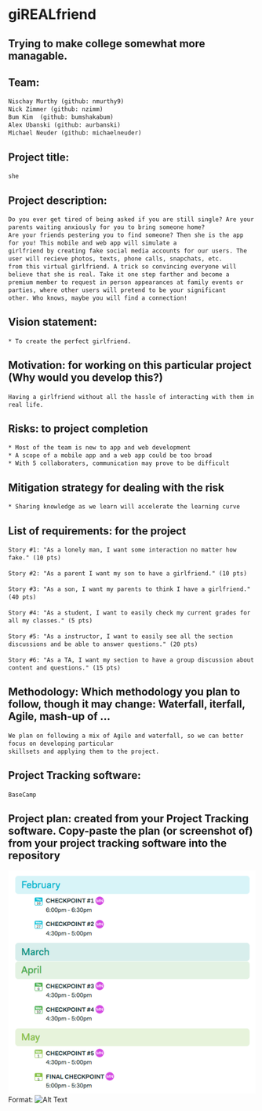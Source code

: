 # giREALfriend
## Trying to make college somewhat more managable.

## Team: 
	Nischay Murthy (github: nmurthy9)
	Nick Zimmer (github: nzimm)
	Bum Kim  (github: bumshakabum)
	Alex Ubanski (github: aurbanski)
	Michael Neuder (github: michaelneuder)

## Project title:
	she

## Project description:
	Do you ever get tired of being asked if you are still single? Are your parents waiting anxiously for you to bring someone home? 
	Are your friends pestering you to find someone? Then she is the app for you! This mobile and web app will simulate a
	girlfriend by creating fake social media accounts for our users. The user will recieve photos, texts, phone calls, snapchats, etc.
	from this virtual girlfriend. A trick so convincing everyone will believe that she is real. Take it one step farther and become a 
	premium member to request in person appearances at family events or parties, where other users will pretend to be your significant 
	other. Who knows, maybe you will find a connection!

## Vision statement: 
	* To create the perfect girlfriend.
	
## Motivation: for working on this particular project (Why would you develop this?)
	Having a girlfriend without all the hassle of interacting with them in real life.
	
## Risks: to project completion 
	* Most of the team is new to app and web development
	* A scope of a mobile app and a web app could be too broad
	* With 5 collaboraters, communication may prove to be difficult 
	
## Mitigation strategy for dealing with the risk
	* Sharing knowledge as we learn will accelerate the learning curve

## List of requirements: for the project
    Story #1: "As a lonely man, I want some interaction no matter how fake." (10 pts)

    Story #2: "As a parent I want my son to have a girlfriend." (10 pts)

    Story #3: "As a son, I want my parents to think I have a girlfriend." (40 pts)
    
    Story #4: "As a student, I want to easily check my current grades for all my classes." (5 pts)
    
    Story #5: "As a instructor, I want to easily see all the section discussions and be able to answer questions." (20 pts)
    
    Story #6: "As a TA, I want my section to have a group discussion about content and questions." (15 pts)

## Methodology: Which methodology you plan to follow, though it may change: Waterfall, iterfall, Agile, mash-up of …
	We plan on following a mix of Agile and waterfall, so we can better focus on developing particular
	skillsets and applying them to the project.

## Project Tracking software:
	BaseCamp

## Project plan: created from your Project Tracking software. Copy-paste the plan (or screenshot of) from your project tracking software into the repository

![plan pic](plan.png)
Format: ![Alt Text](url)







